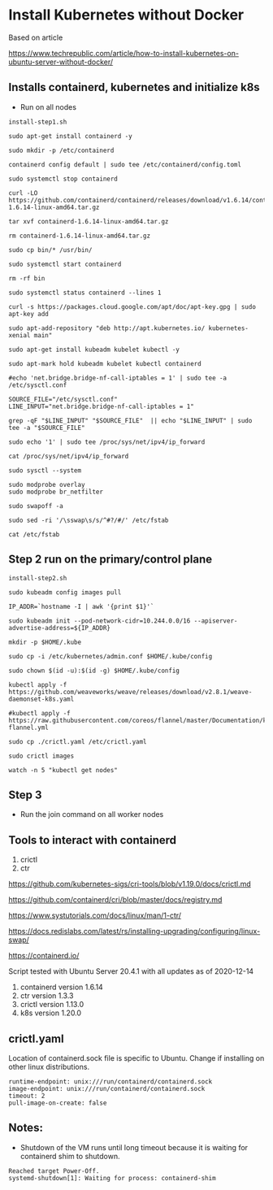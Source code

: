 # Install Kubernetes without Docker

Based on article

https://www.techrepublic.com/article/how-to-install-kubernetes-on-ubuntu-server-without-docker/

##  Installs containerd, kubernetes and initialize k8s
  - Run on all nodes

  `install-step1.sh`

  ```
sudo apt-get install containerd -y

sudo mkdir -p /etc/containerd

containerd config default | sudo tee /etc/containerd/config.toml

sudo systemctl stop containerd

curl -LO https://github.com/containerd/containerd/releases/download/v1.6.14/containerd-1.6.14-linux-amd64.tar.gz

tar xvf containerd-1.6.14-linux-amd64.tar.gz

rm containerd-1.6.14-linux-amd64.tar.gz

sudo cp bin/* /usr/bin/

sudo systemctl start containerd

rm -rf bin

sudo systemctl status containerd --lines 1

curl -s https://packages.cloud.google.com/apt/doc/apt-key.gpg | sudo apt-key add

sudo apt-add-repository "deb http://apt.kubernetes.io/ kubernetes-xenial main"

sudo apt-get install kubeadm kubelet kubectl -y

sudo apt-mark hold kubeadm kubelet kubectl containerd

#echo 'net.bridge.bridge-nf-call-iptables = 1' | sudo tee -a /etc/sysctl.conf

SOURCE_FILE="/etc/sysctl.conf"
LINE_INPUT="net.bridge.bridge-nf-call-iptables = 1"

grep -qF "$LINE_INPUT" "$SOURCE_FILE"  || echo "$LINE_INPUT" | sudo tee -a "$SOURCE_FILE"

sudo echo '1' | sudo tee /proc/sys/net/ipv4/ip_forward

cat /proc/sys/net/ipv4/ip_forward

sudo sysctl --system

sudo modprobe overlay
sudo modprobe br_netfilter

sudo swapoff -a

sudo sed -ri '/\sswap\s/s/^#?/#/' /etc/fstab

cat /etc/fstab

```

## Step 2 run on the primary/control plane

`install-step2.sh`

```
sudo kubeadm config images pull

IP_ADDR=`hostname -I | awk '{print $1}'`

sudo kubeadm init --pod-network-cidr=10.244.0.0/16 --apiserver-advertise-address=${IP_ADDR}

mkdir -p $HOME/.kube

sudo cp -i /etc/kubernetes/admin.conf $HOME/.kube/config

sudo chown $(id -u):$(id -g) $HOME/.kube/config

kubectl apply -f https://github.com/weaveworks/weave/releases/download/v2.8.1/weave-daemonset-k8s.yaml

#kubectl apply -f https://raw.githubusercontent.com/coreos/flannel/master/Documentation/kube-flannel.yml

sudo cp ./crictl.yaml /etc/crictl.yaml

sudo crictl images

watch -n 5 "kubectl get nodes"

```

## Step 3
  - Run the join command on all worker nodes

##  Tools to interact with containerd

1. crictl
2. ctr


https://github.com/kubernetes-sigs/cri-tools/blob/v1.19.0/docs/crictl.md

https://github.com/containerd/cri/blob/master/docs/registry.md

https://www.systutorials.com/docs/linux/man/1-ctr/

https://docs.redislabs.com/latest/rs/installing-upgrading/configuring/linux-swap/

https://containerd.io/

Script tested with Ubuntu Server 20.4.1 with all updates as of 2020-12-14

1. containerd version 1.6.14
2. ctr version 1.3.3
3. crictl version 1.13.0 
4. k8s version 1.20.0


## crictl.yaml
  
  Location of containerd.sock file is specific to Ubuntu. 
  Change if installing on other linux distributions.

```
runtime-endpoint: unix:///run/containerd/containerd.sock
image-endpoint: unix:///run/containerd/containerd.sock
timeout: 2
pull-image-on-create: false
```

## Notes:

- Shutdown of the VM runs until long timeout because it is waiting for containerd shim to shutdown. 

```
Reached target Power-Off.
systemd-shutdown[1]: Waiting for process: containerd-shim
```
